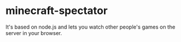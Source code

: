 # minecraft-spectator
It's based on node.js and lets you watch other people's games on the server in your browser.
